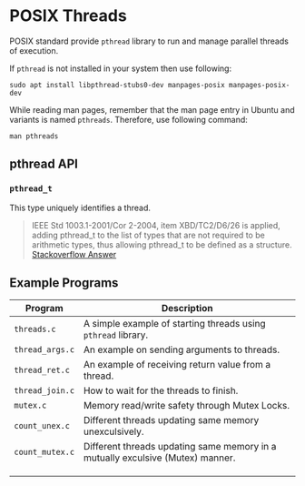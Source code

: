 # POSIX Threads

POSIX standard provide `pthread` library to run and manage parallel threads of execution.

If `pthread` is not installed in your system then use following:

```shell
sudo apt install libpthread-stubs0-dev manpages-posix manpages-posix-dev
```

While reading man pages, remember that the man page entry in Ubuntu and variants is named `pthreads`. Therefore, use following command:

```shell
man pthreads
```

## pthread API

### `pthread_t`

This type uniquely identifies a thread.

> IEEE Std 1003.1-2001/Cor 2-2004, item XBD/TC2/D6/26 is applied, adding pthread_t to the list of types that are not required to be arithmetic types, thus allowing pthread_t to be defined as a structure.
> [Stackoverflow Answer](https://stackoverflow.com/a/33285994/5892622)

## Example Programs

| Program | Description |
| ------- | ----------- |
| `threads.c` | A simple example of starting threads using `pthread` library. |
| `thread_args.c` | An example on sending arguments to threads. |
| `thread_ret.c` | An example of receiving return value from a thread. |
| `thread_join.c` | How to wait for the threads to finish. |
| `mutex.c` | Memory read/write safety through Mutex Locks. |
| `count_unex.c` | Different threads updating same memory unexculsively. |
| `count_mutex.c` | Different threads updating same memory in a mutually exculsive (Mutex) manner. |
|  |  |
|  |  |
|  |  |
